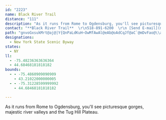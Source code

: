 ```yaml
---
id: "2223"
name: Black River Trail
distance: "111"
description: "As it runs from Rome to Ogdensburg, you'll see picturesque gorges, majestic river valleys and the Tug Hill Plateau."
contact: "**Black River Trail**  \r\n518-891-6200  \r\n [Send E-mail](mailto:www.adirondack.org )\r\n\r\n**Adirondack North Country Association**  \r\n 518-891-6200  \r\n [Send E-mail](mailto:anca-obrien@northnet.org )  "
path: "gnvoGxsukMrt@aj@|Y{QnPaLdKuH~OwMfAwAl@eAb@oAdCqJf@aC`@mDvFao@\\aBbAgCtBeCxQiPf{@cz@dLsMlFoFppAaoAtP{PhAwArAuBjZ_n@d@s@rAu@hJgDzBeB^c@`JcPlH{NvF}Jds@}v@jp@is@~MmNjLsKn@aA\\y@Ty@ZmBFqA?uAg@sIByBPmB\\sAhAsCrBeEx@gA|AsAdN{I`BcA`Cu@rBQt@D~P~A|ADbAEhBW|CsApNwJfEqDxAaBbC_E~A_BhBeAfDeA|BaAxBgB~AsBlCeEr@u@dP_NjAm@dFgBhCsArB_BvEmFjByAvIsE~FgEbEmD|EgD``@cWjNaIfBqArGuFdZ{RvGiFrEwB|Bm@p^gDhBSrC}@lBeAdBmA`UkRj@c@|Ak@xAItS~AtMhB~GRrEGpLf@hBd@zGjDtNzBdMzDnHbBjEPzRK|OX|AXhDjAbU~MhBv@t@Dh@EvBsA^Mx@EbBf@~GxDvAd@hAIvGuAbCK|EP|E?|WeCbBGlBLxAXvKfDfB^~BVvE@~WQt[uAlDe@`HyBbh@wS|CsBhFzOfCzGrUbm@rBfEdAdBreBtbCzCtDjFjFha@j]jCrB`JlFhq@x^lC`B~@v@xArBhAlCnK|`@nBzF|DlHnA|AfDjDjBvAvC|AvDtAxCf@fBRxDD|UElD^tCr@pBr@rDlBj`@nVvEjDzQbPvCtBjb@hWtHrFpJdGlFtB|{@tVbE`BpBjAp\\tTfHbGfEpE~AtB|D`GlKhQlBfCxApAlUfOd`@jV|RtMzD`EjWh^nArBpElKbCtDrArAhCfBxDlBtAvAfCzDnB`FrN~a@zMtw@X[pi@mFpIEbEWrD{@|B_AnGsEbNuKjAmA|CgEdJsN~EgG|S{ShNcMjBsBpAmBfFgJ~AqDrAaEzA}G~Hyi@jAyFfAsDt@aChVsn@vAuEt@_D|AsItPsdA|AaHhA{Dnj@i~A`EuK|AyCbCyD|DaEtCsBfDcBp^qLvCwAdBsAx@s@`BsBhEfBvHb@bARdAl@hO|QtBvBzBtAhUdGxb@`K~BTbCHd]LbFs@zYsFlWuH~B_AlA}@zCgElQa]~AkBl@Yn@Y|AQfQ{@hImBhUwGja@aNpM{EhPuKnAyApAsBbAmCn@eCd@oDNqBlA_W`BaLb@sA`JoQjJ}RvCyD~QuTnAaAfBk@zBEfEV`HxArBLxSy@d`@kBvkAgInC[lC_Ax@q@dAmAh@_Ah@sAl@mBhGiXbAgChAkClm@_jAfTuj@~@aDb@wCRcFIkDoAqQC}BD{ALgBd@aD~@eDlBmDbWe]dAiAl@_@nAxCvArBt@v@|EtD|GvD`GlBbEdAvANnAAbBSdAY~PmIvAk@tAUbCBbBd@bBdAhApArA~CZhAlBzMbEzSdBfKrDpVV`Dx@bPbAxGf@vBhQbj@nKpYxAfDhApBnAdB~AfBbBxAxMlI|EfDfHbJrAjAbCrA|L~EjCxAbEzCxD`EbC~C|AfC~O|ZbBdCnElFhB~Cx@`Cf@xB^tDDbBbB]rJsDp@[xAqAdAuAlA}B~BoH|@qB`BmCrAsAxBmApEmAlCW~AAzJRbCR~A\\~IzClEfAxEv@vD`@hDPpI_@`\\lL`Y|GrB\\xADbBKj^{HbAQnBKbBLxBn@tMhIxDrBvA\\xBFhAEz@MzBq@rIaFfBk@hRsAhDm@fEyAp@]dIoHdBqApDuAjIyBrBy@~B_BlKaJvAs@r@SxDm@rAElBJhCt@rFrCbD~@rBJpIY|AQhDsAdOgK|CsAlFmAvX_D|B?hCd@dBx@pFrD|Aj@nBXxADzNQbEd@rAl@lBKrADpKxDtJzBfFdBhCR~BS~KuD~B_@fC?lE`@~CDn\\eExBG|DXj^xDrWxF~C`@`B?xBSp[gFpIc@hDB|U~AxNDz@FrCj@zHlCnb@tRzMzE|PzFhDvAz\\|SrCjC|JnM`C`B~Bz@dAXtE^r[jBfE^dNfBrDlA|TdMvDdCpSvNtD`BtBd@dQdA`[rDvCd@rBl@tMfG|[`JbVrItF~@v`@zBpB^~Af@jKvFnA`@~BL`CYhU}JhC_BdKiLlCoBdDoAvB]|AEnCP|Bj@zMxF`EfAxSnC~SbCr@RxA~@X^xBfE~@dAjOhNvAd@nA?fh@yG|JaA|PsBpIw@zMgB|Fm@|EYfFRlC^tBd@zZnJfEfAv]xHrGnChL|F~A`A`EfDrBdC~BrD|CvFrC~FrGlL|H`MrQjWnQnVpB~DnRlV`PnR`EpEfFpIlCbGdB|KlAbSdD|\\bEj_@bA`Cxd@j`ApIhR~Qj_@pWdf@bGvKfCrDhB|AtNnFzZrKzIdAhDn@bChAbAl@dAdAbClDl@nAt@vBh@nC~Epa@`A`Hn@jCh@bBdChF|@hAbFp@lDaB|BwCjA{AlAgA`Bo@bW_F|IkBnBMbEkAfJoAlN{AJp@d`@yOzWsKzH_DbLuEfEcBj@kAnY_f@z_@gn@zL{Txf@g|@hN}TpZkc@`KuO`HoLf\\ul@xDsGfAkAjA_ArBgAlTyEhBs@nCkBjAmAtBoDlWkk@bAaBbAqAnB_BrBgArCs@bDSnp@tBxDApEm@vi@aNpJgDh|@sd@zHcGvHwH`I_Ltr@edArA_BlBcBxAeAxAw@bEyAjb@uMfH{AzGs@le@mD~DQfHs@tGWxDD|DRpY|CzKx@hDLzM?dK_@xVkCzDSjv@aBbNe@jN{A`HuAbHmBvJaDdL_FjMmHhTcNlEcD~K}J`PsPlCkDjGgKbCeD|D{DxCmBlFmB|E}@hx@}JvBe@vDkA~CsAlDmBxDuC|BsB|EsF`E_GbMeSvCeEzLoK~AeAbLyFhD_ChB{AjQgRbB_B`EwCfCwArk@eXdn@gVvFyAzq@}MxEm@pf@kCNLdCAdIRxCKbAMxEqArV{IdIgCxDy@pC[vHWtCDnLdAXKfCXbVzE~El@jHXrRGlEXdq@lN|Dd@`A@bDSbr@gIbBQjAB|ARbCz@~b@vW`C|@lFl@nQpAbBWn@Yn@a@dAiAfArBFb@b@fMRlCOdAiAnC?L``@mC`D_@dAy@hQyRrCeCrDyB|Aq@hEgA~P_BhCs@~@e@vNaJhA{@~A}AjA{ApF{I|AqBx@u@nBkAbCy@~CKHKlADbVjBpD^rCd@~CfA`I`FrBx@dMrC`J`BlGj@xA\\jKfDjc@pJfCb@fB?bG_AbB_@xCeA|A{@zB_D`@_@t@a@hAOlGDlCKtKmDtEaCh@MlA?bB^b@RfIrFfGzCtA|AlI~MdGrQ`@`AzEtHbCvF|AlBhChCn@b@vFjC|JtHjGrBhATbDXxBj@|BpAdKbHnBhA|GtCvBd@xAPpMDbAb@r@jATfBEvAcB`Gg@lCOxA_AhQHvCN`AxAhG?bAOlAyAfEo@xAsCrFcAtCo@dEoAbTCtEHjDn@lL\\lE`@zB\\`AX|@z@xAbBfBh@^n@^~Ad@rBLzIAhANbEjA|A~@lDdDbTnNjMhJxD~CrArArBdCbE`GfDnF~AvChAlC|AhGbBfEnHxNbAtAfBdBhAj@zA^bODxCRvAZzOjG~@R~@J|BKjGgAxDS`IcBjIUvHyAj@E`DFdPbBrCEhBY|Ai@nAs@hCoBpHkGlAqAdBiCrCyEhAyAlEuE|AeC~Osa@rFoSrAeDvD{FdByB|@y@fMaK~JsGnBiBnMsPbGgJx@aBnC{Gv@iAzBuBhKaFtLqE`AUvD_@fELrDx@pDjBhDzBbBl@rAV`B?lSeA|APbAXhB`An@j@t@x@bAxA`^nu@fB`BrU`PhA`At@x@jKxOxAzAfCvArGtCbB`A|BhBjCrCpBlCfz@tsA~BnFdB~FhNbo@l@jFNtDClD_@`NBlCTjFbAhJn@xDbA`D^j@nArAxAx@t@R`V~BfFdAjBx@zDxC~ArBhAhB|AvDnFzQ|@fBxBlChBlAvA`@~@NbA?nAKbDq@bCAlFzAlD|A~AlAfBxB|GbNzAfClD`EjCrBrVzNtDpCvYhXdGzHpOzHxJxD|K`F`D~@|Dl@xCRxBGvFkAt@SvFaClk@{W~NoG`Cy@tBYvC?|DZnFvAxAl@jGlDbFdDvDrBjYbQf_@~UxDpC`GdDXd@tH`Ebm@~_@"
designations:
  - New York State Scenic Byway
states:
  - NY
ll:
  - -75.48236363636364
  - 44.68468181818182
bounds:
  - - -75.4860909090909
    - 43.21022000000005
  - - -75.31228599999992
    - 44.68468181818182

---
```


As it runs from Rome to Ogdensburg, you'll see picturesque gorges, majestic river valleys and the Tug Hill Plateau.
